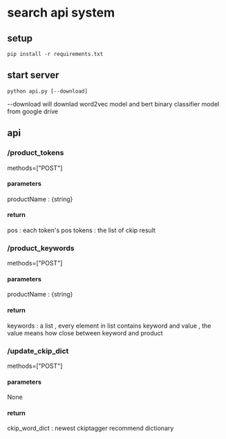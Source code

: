 # search api system

## setup

```
pip install -r requirements.txt
```


## start server

```
python api.py [--download]
```

--download will downlad word2vec model and bert binary classifier model from google drive


## api

### /product_tokens


methods=["POST"]
#### parameters
productName : {string}

#### return 
pos : each token's pos
tokens : the list of ckip result 

### /product_keywords

methods=["POST"]

#### parameters

productName : {string}

#### return 
keywords : a list , every element in list contains keyword and value , the value means how close between keyword and product


### /update_ckip_dict
methods=["POST"]
#### parameters
None

#### return 
ckip_word_dict : newest ckiptagger  recommend dictionary





